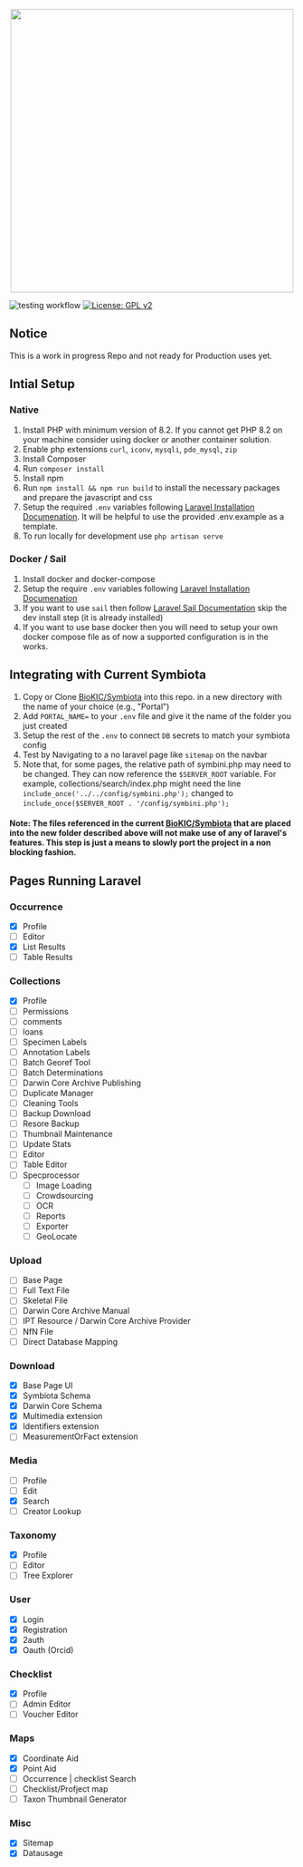 <p align="center">
    <a href="https://symbiota.org/" target="_blank">
        <picture>
			<source width="500" media="(prefers-color-scheme: dark)" srcset="https://github.com/user-attachments/assets/94a3507e-675f-4fe8-8504-12a567f268e9">
			<source width="500" media="(prefers-color-scheme: light)" srcset="https://symbiota.org/wp-content/uploads/LogoSymbiotaPNG-1024x682.png">
            <img width="500px" src="https://github.com/user-attachments/assets/94a3507e-675f-4fe8-8504-12a567f268e9" />
		</picture>
    </a>
</p>

![testing workflow](https://github.com/BioKIC/Symbiota-Laravel/actions/workflows/ci-cd.yml/badge.svg)
[![License: GPL v2](https://img.shields.io/badge/License-GPL_v2-blue.svg)](https://www.gnu.org/licenses/old-licenses/gpl-2.0.en.html)

## Notice
This is a work in progress Repo and not ready for Production uses yet.

## Intial Setup
### Native 
1. Install PHP with minimum version of 8.2. If you cannot get PHP 8.2 on your machine consider using docker or another container solution.
2. Enable php extensions `curl`, `iconv`, `mysqli`, `pdo_mysql`, `zip`
3. Install Composer
4. Run `composer install`
5. Install npm
6. Run `npm install && npm run build` to install the necessary packages and prepare the javascript and css
7. Setup the required `.env` variables following [Laravel Installation Documenation](https://laravel.com/docs/11.x/installation#environment-based-configuration). It will be helpful to use the provided .env.example as a template.
8. To run locally for development use `php artisan serve`

### Docker / Sail
1. Install docker and docker-compose
2. Setup the require `.env` variables following [Laravel Installation Documenation](https://laravel.com/docs/11.x/installation#environment-based-configuration)
3. If you want to use `sail` then follow [Laravel Sail Documentation](https://laravel.com/docs/11.x/sail) skip the dev install step (it is already installed)
4. If you want to use base docker then you will need to setup your own docker compose file as of now a supported configuration is in the works.

## Integrating with Current Symbiota
1. Copy or Clone [BioKIC/Symbiota](https://github.com/BioKIC/Symbiota) into this repo. in a new directory with the name of your choice (e.g., "Portal")
2. Add `PORTAL_NAME=` to your `.env` file and give it the name of the folder you just created
3. Setup the rest of the `.env` to connect `DB` secrets to match your symbiota config
4. Test by Navigating to a no laravel page like `sitemap` on the navbar
5. Note that, for some pages, the relative path of symbini.php may need to be changed. They can now reference the `$SERVER_ROOT` variable. For example, collections/search/index.php might need the line `include_once('../../config/symbini.php');` changed to `include_once($SERVER_ROOT . '/config/symbini.php');`

#### Note: The files referenced in the current [BioKIC/Symbiota](https://github.com/BioKIC/Symbiota) that are placed into the new folder described above will not make use of any of laravel's features. This step is just a means to slowly port the project in a non blocking fashion. 

## Pages Running Laravel
### Occurrence
 - [x] Profile
 - [ ] Editor
 - [x] List Results
 - [ ] Table Results
       
### Collections
- [x] Profile
- [ ] Permissions
- [ ] comments
- [ ] loans
- [ ] Specimen Labels
- [ ] Annotation Labels
- [ ] Batch Georef Tool
- [ ] Batch Determinations
- [ ] Darwin Core Archive Publishing
- [ ] Duplicate Manager
- [ ] Cleaning Tools
- [ ] Backup Download
- [ ] Resore Backup
- [ ] Thumbnail Maintenance
- [ ] Update Stats
- [ ] Editor
- [ ] Table Editor
- [ ] Specprocessor
  - [ ] Image Loading
  - [ ] Crowdsourcing
  - [ ] OCR
  - [ ] Reports
  - [ ] Exporter
  - [ ] GeoLocate
      
### Upload
- [ ] Base Page
- [ ] Full Text File
- [ ] Skeletal File
- [ ] Darwin Core Archive Manual
- [ ] IPT Resource / Darwin Core Archive Provider
- [ ] NfN File
- [ ] Direct Database Mapping

### Download
- [x] Base Page UI
- [x] Symbiota Schema
- [x] Darwin Core Schema
- [x] Multimedia extension
- [x] Identifiers extension
- [ ] MeasurementOrFact extension

### Media
- [ ] Profile
- [ ] Edit
- [x] Search
- [ ] Creator Lookup
      
### Taxonomy
- [x] Profile
- [ ] Editor
- [ ] Tree Explorer

### User
- [x] Login
- [x] Registration
- [x] 2auth
- [x] Oauth (Orcid)

### Checklist
- [x] Profile
- [ ] Admin Editor
- [ ] Voucher Editor
      
### Maps
- [x] Coordinate Aid
- [x] Point Aid
- [ ] Occurrence | checklist Search
- [ ] Checklist/Profject map
- [ ] Taxon Thumbnail Generator

### Misc
- [x] Sitemap
- [x] Datausage
